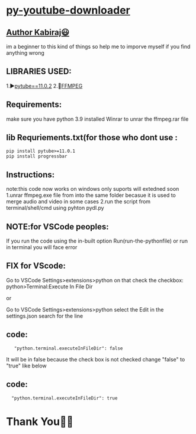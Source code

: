 # [py-youtube-downloader](https://github.com/KABIRAJKABI/py-youtube-downloader)

## [Author Kabiraj😃](https://github.com/KABIRAJKABI)
im a beginner to this kind of things so help me to imporve myself if you find anything wrong 

## LIBRARIES USED:
 1.▶[pytube==11.0.2](https://github.com/pytube/pytube)
 2.🎥[FFMPEG](https://github.com/GyanD/codexffmpeg/releases)
 
## Requirements:
make sure you have python 3.9 installed
Winrar to unrar the ffmpeg.rar file

## lib Requriements.txt(for those who dont use :
    pip install pytube>=11.0.1
    pip install progressbar
## Instructions:
note:this code now works on windows only suports will extedned soon 
1.unrar ffmpeg.exe  file from into the same folder becasue it is used to merge audio and video in some cases
2.run the script from terminal/shell/cmd using pyhton pydl.py

## NOTE:for VSCode peoples:
   If you run the code using the in-built option Run(run-the-pythonfile) or run in terminal
   you will face error

## FIX for VScode:
   Go to VSCode Settings>extensions>python
   on that check the checkbox: python>Terminal:Execute In File Dir 

   or

   Go to VSCode Settings>extensions>python
   select the Edit in the settings.json
   search for the line
 ## code:
       "python.terminal.executeInFileDir": false

   It will be in false because the check box is not checked
   change "false" to "true"
   like below
## code:
      "python.terminal.executeInFileDir": true

# Thank You🐍💗

